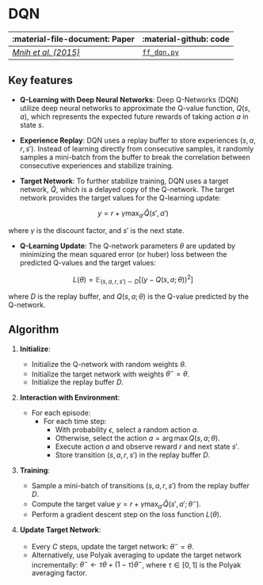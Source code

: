 # DQN

| :material-file-document: Paper      |:material-github: code |
| ----------- | ----------- |
|*[Mnih et al. (2015)](https://www.nature.com/articles/nature14236)*| [`ff_dqn.py`](https://github.com/EdanToledo/Stoix/blob/main/stoix/systems/q_learning/ff_dqn.py) |

## Key features

* **Q-Learning with Deep Neural Networks**: Deep Q-Networks (DQN) utilize deep neural networks to approximate the Q-value function, $Q(s, a)$, which represents the expected future rewards of taking action $a$ in state $s$.

* **Experience Replay**: DQN uses a replay buffer to store experiences $(s, a, r, s')$. Instead of learning directly from consecutive samples, it randomly samples a mini-batch from the buffer to break the correlation between consecutive experiences and stabilize training.

* **Target Network**: To further stabilize training, DQN uses a target network, $\hat{Q}$, which is a delayed copy of the Q-network. The target network provides the target values for the Q-learning update:

$$
    y = r + \gamma \max_{a'} \hat{Q}(s', a')
$$

where $\gamma$ is the discount factor, and $s'$ is the next state.

* **Q-Learning Update**: The Q-network parameters $\theta$ are updated by minimizing the mean squared error (or huber) loss between the predicted Q-values and the target values:

$$
    L(\theta) = \mathbb{E}_{(s, a, r, s') \sim D} \left[ \left( y - Q(s, a; \theta) \right)^2 \right]
$$

where $D$ is the replay buffer, and $Q(s, a; \theta)$ is the Q-value predicted by the Q-network.

## Algorithm

1. **Initialize**:
    - Initialize the Q-network with random weights $\theta$.
    - Initialize the target network with weights $\theta^- = \theta$.
    - Initialize the replay buffer $D$.

2. **Interaction with Environment**:
    - For each episode:
        - For each time step:
            - With probability $\epsilon$, select a random action $a$.
            - Otherwise, select the action $a = \arg\max Q(s, a; \theta)$.
            - Execute action $a$ and observe reward $r$ and next state $s'$.
            - Store transition $(s, a, r, s')$ in the replay buffer $D$.

3. **Training**:
    - Sample a mini-batch of transitions $(s, a, r, s')$ from the replay buffer $D$.
    - Compute the target value $y = r + \gamma \max_{a'} \hat{Q}(s', a'; \theta^-)$.
    - Perform a gradient descent step on the loss function $L(\theta)$.

4. **Update Target Network**:
    - Every $C$ steps, update the target network: $\theta^- = \theta$.
    - Alternatively, use Polyak averaging to update the target network incrementally: $\theta^- \leftarrow \tau \theta + (1 - \tau) \theta^-$, where $\tau \in [0, 1]$ is the Polyak averaging factor.
